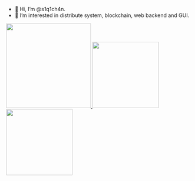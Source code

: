 - 👋 Hi, I’m @s1q1ch4n.
- 👀 I’m interested in distribute system, blockchain, web backend and GUI.

<a href="/">
  <img height="230em" src="https://github-profile-summary-cards.vercel.app/api/cards/profile-details?username=s1q1ch4n&theme=github">
  <img height="180em" src="https://github-readme-stats.vercel.app/api?username=s1q1ch4n&show_icons=true&include_all_commits=true&count_private=true"/>
  <img height="180em" src="https://github-readme-stats.vercel.app/api/top-langs?username=s1q1ch4n&layout=compact&langs_count=8"/>
</a>
